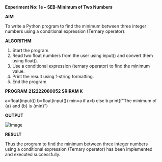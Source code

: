 **Experiment No: 1e – SEB-Minimum of Two Numbers**

**AIM** 

To write a Python program to find the minimum between three integer numbers using a conditional expression (Ternary operator).

**ALGORITHM**
1. Start the program.
2. Read two float numbers from the user using input() and convert them using float().
3. Use a conditional expression (ternary operator) to find the minimum value.
4. Print the result using f-string formatting.
5. End the program.

**PROGRAM**
**212222080052
SRIRAM K**

a=float(input())
b=float(input())
min=a if a<b else b
print(f"The minimum of {a} and {b} is {min}")

**OUTPUT**

![image](https://github.com/user-attachments/assets/6facd2ea-dbaa-4db1-bda4-bf0fcae15b14)


**RESULT**

Thus the program to find the minimum between three integer numbers using a conditional expression (Ternary operator) has been implemented and executed successfully.

